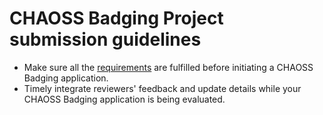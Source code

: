 # CHAOSS Badging Project submission guidelines

- Make sure all the [requirements](./requirements.md) are fulfilled before initiating a CHAOSS Badging application.
- Timely integrate reviewers' feedback and update details while your CHAOSS Badging application is being evaluated.

<!--Can possibly watch the PR-->
<!--
Other possible guidelines:
- Do not take feedback personally.
-->
